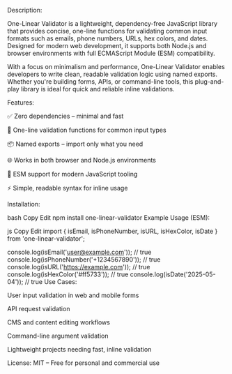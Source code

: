 Description:

One-Linear Validator is a lightweight, dependency-free JavaScript library that provides concise, one-line functions for validating common input formats such as emails, phone numbers, URLs, hex colors, and dates. Designed for modern web development, it supports both Node.js and browser environments with full ECMAScript Module (ESM) compatibility.

With a focus on minimalism and performance, One-Linear Validator enables developers to write clean, readable validation logic using named exports. Whether you're building forms, APIs, or command-line tools, this plug-and-play library is ideal for quick and reliable inline validations.

Features:

✅ Zero dependencies – minimal and fast

🔁 One-line validation functions for common input types

📦 Named exports – import only what you need

🌐 Works in both browser and Node.js environments

🔧 ESM support for modern JavaScript tooling

⚡ Simple, readable syntax for inline usage

Installation:

bash
Copy
Edit
npm install one-linear-validator
Example Usage (ESM):

js
Copy
Edit
import { isEmail, isPhoneNumber, isURL, isHexColor, isDate } from 'one-linear-validator';

console.log(isEmail('user@example.com'));       // true
console.log(isPhoneNumber('+1234567890'));      // true
console.log(isURL('https://example.com'));      // true
console.log(isHexColor('#ff5733'));             // true
console.log(isDate('2025-05-04'));              // true
Use Cases:

User input validation in web and mobile forms

API request validation

CMS and content editing workflows

Command-line argument validation

Lightweight projects needing fast, inline validation

License:
MIT – Free for personal and commercial use